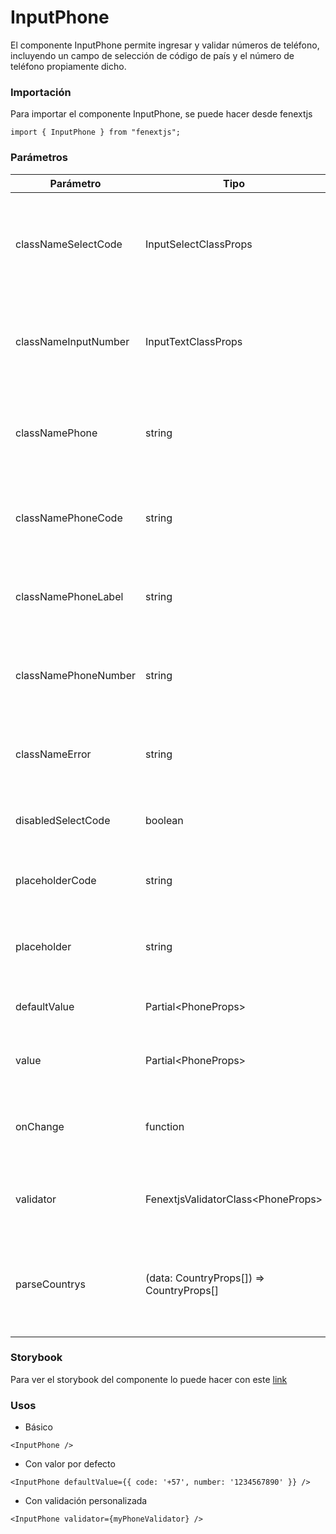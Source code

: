 # InputPhone

El componente InputPhone permite ingresar y validar números de teléfono, incluyendo un campo de selección de código de país y el número de teléfono propiamente dicho.

### Importación

Para importar el componente InputPhone, se puede hacer desde fenextjs

```tsx copy
import { InputPhone } from "fenextjs";
```

### Parámetros

| Parámetro | Tipo | Requerido | Default | Descripcion |
| --------- | ---- | --------- | ------- | ----------- |
| classNameSelectCode | InputSelectClassProps | no | undefined | Clase CSS para personalizar el contenedor del campo de selección del código de país. |
| classNameInputNumber | InputTextClassProps | no | undefined | Clase CSS para personalizar el contenedor del campo de número de teléfono. |
| classNamePhone | string | no | '' | Clase CSS para personalizar el contenedor principal del componente InputPhone. |
| classNamePhoneCode | string | no | '' | Clase CSS para personalizar el contenedor del código de país. |
| classNamePhoneLabel | string | no | '' | Clase CSS para personalizar el label del componente InputPhone. |
| classNamePhoneNumber | string | no | '' | Clase CSS para personalizar el contenedor del número de teléfono. |
| classNameError | string | no | '' | Clase CSS para personalizar el contenedor del mensaje de error. |
| disabledSelectCode | boolean | no | false | Deshabilita la selección del código de país. |
| placeholderCode | string | no | '+57' | Placeholder para el campo del código de país. |
| placeholder | string | no | 'xxx-xx-xx-xxxx' | Placeholder para el campo del número de teléfono. |
| defaultValue | Partial\<PhoneProps\> | no | \{code:'+57'\} | Valor por defecto para el número de teléfono. |
| value | Partial\<PhoneProps\> | no | undefined | Valor controlado del número de teléfono. |
| onChange | function | no | undefined | Función que se ejecuta al cambiar el valor del número de teléfono. |
| validator | FenextjsValidatorClass\<PhoneProps\> | no | undefined | Validador personalizado para el número de teléfono. |
| parseCountrys | (data: CountryProps[]) =\> CountryProps[] | no | undefined | Function para mapear, ordenar, filtrar, etc, los países del selector de codigo de telefono. |

### Storybook

Para ver el storybook del componente lo puede hacer con este [link](https://fenextjs-component-storybook.vercel.app/?path=/story/input-inputphone--index)

### Usos

- Básico

```tsx copy
<InputPhone />
```

- Con valor por defecto

```tsx copy
<InputPhone defaultValue={{ code: '+57', number: '1234567890' }} />
```

- Con validación personalizada

```tsx copy
<InputPhone validator={myPhoneValidator} />
```

